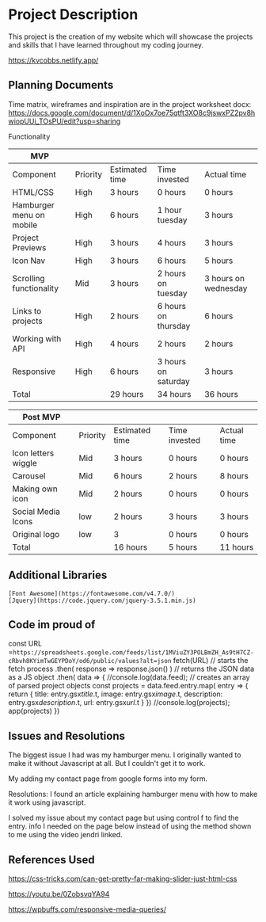  # Project Description
This project is the creation of my website which will showcase the projects and skills that I have learned throughout my coding journey. 

https://kvcobbs.netlify.app/


## Planning Documents

Time matrix, wireframes and inspiration are in the project worksheet docx:
https://docs.google.com/document/d/1XoOx7oe75qtft3XO8c9jswxPZ2pv8hwiopUUi_TOsPU/edit?usp=sharing


Functionality

  MVP            |          |                |               |             |
|---------------------|----------|----------------|---------------|-------------|
| Component           | Priority | Estimated time | Time invested | Actual time |
| HTML/CSS                  | High     | 3 hours        | 0 hours       | 0 hours     |
| Hamburger menu on mobile | High | 6 hours  | 1 hour tuesday      | 3 hours              |
| Project Previews         | High | 3 hours  | 4 hours             | 3 hours              |
| Icon Nav                 | High | 3 hours  | 6 hours             | 5 hours              |
| Scrolling functionality  | Mid  | 3 hours  | 2 hours on tuesday  | 3 hours on wednesday |
| Links to projects        | High | 2 hours  | 6 hours on thursday | 6 hours              |
| Working with API         | High | 4 hours  | 2 hours             | 2 hours              |
| Responsive               | High | 6 hours  | 3 hours on saturday | 3 hours              |
| Total                    |      | 29 hours | 34 hours            | 36 hours             |






 Post MVP            |          |                |               |             |
|---------------------|----------|----------------|---------------|-------------|
| Component           | Priority | Estimated time | Time invested | Actual time |
| Icon letters wiggle | Mid      | 3 hours        | 0 hours       | 0 hours     |
| Carousel            | Mid      | 6 hours        | 2 hours       | 8 hours     |
| Making own icon     | Mid      | 2 hours        | 0 hours       | 0 hours     |
| Social Media Icons  | low      | 2 hours        | 3 hours       | 3 hours     |
| Original logo       | low      | 3              | 0 hours       | 0 hours     |
| Total               |          | 16 hours       | 5 hours       | 11 hours    |


## Additional Libraries
    [Font Awesome](https://fontawesome.com/v4.7.0/)
    [Jquery](https://code.jquery.com/jquery-3.5.1.min.js)

## Code im proud of
const URL =`https://spreadsheets.google.com/feeds/list/1MViuZY3POLBmZH_As9tH7CZ-cRbvh8KYimTwGEYPDoY/od6/public/values?alt=json`
  fetch(URL)  // starts the fetch process
    .then( response => response.json() )    // returns the JSON data as a JS object
    .then( data => {
      //console.log(data.feed);
      // creates an array of parsed project objects
      const projects = data.feed.entry.map( entry => {
        return {
           title: entry.gsx$title.$t,
           image: entry.gsx$image.$t,
           description: entry.gsx$description.$t,
           url: entry.gsx$url.$t
        }
      })
      //console.log(projects);
      app(projects)
    })



## Issues and Resolutions

The biggest issue I had was my hamburger menu. I originally wanted to make it without Javascript at all. But I couldn't get it to work. 

My adding my contact page from google forms into my form. 

Resolutions: I found an article explaining hamburger menu with how to make it work using javascript. 
 
I solved my issue about my contact page but using control f to find the entry. info I needed on the page below instead of using the method shown to me using the video jendri linked. 




## References Used

 https://css-tricks.com/can-get-pretty-far-making-slider-just-html-css

https://youtu.be/0ZobsvqYA94

https://wpbuffs.com/responsive-media-queries/




